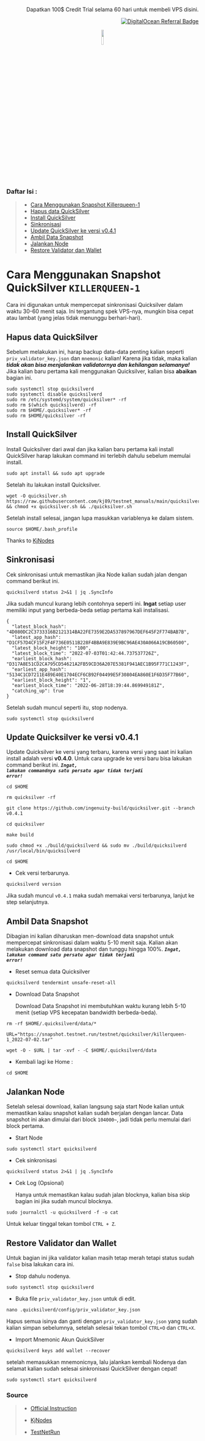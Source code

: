 <p align="right">Dapatkan 100$ Credit Trial selama 60 hari untuk membeli VPS disini.</p>
<p align="right"><a href="https://www.digitalocean.com/?refcode=825d86d58739&utm_campaign=Referral_Invite&utm_medium=Referral_Program&utm_source=badge"><img src="https://web-platforms.sfo2.cdn.digitaloceanspaces.com/WWW/Badge%201.svg" alt="DigitalOcean Referral Badge" /></a></p>

<p align="center" width="100%">
    <img width="10%"  src="https://user-images.githubusercontent.com/50621007/166148846-93575afe-e3ce-4ca5-a3f7-a21e8a8609cb.png">
</p>

### Daftar Isi :
<blockquote>
    
- [Cara Menggunakan Snapshot Killerqueen-1](https://github.com/yantodotid/Testnet/tree/main/quicksilver#cara-menggunakan-snapshot-quicksilver-killerqueen-1)
- [Hapus data QuickSilver](https://github.com/yantodotid/Testnet/tree/main/quicksilver#hapus-data-quicksilver)
- [Install QuickSilver](https://github.com/yantodotid/Testnet/tree/main/quicksilver#install-quicksilver)
- [Sinkronisasi](https://github.com/yantodotid/Testnet/tree/main/quicksilver#sinkronisasi)
- [Update QuickSilver ke versi v0.4.1](https://github.com/yantodotid/Testnet/tree/main/quicksilver#update-quicksilver-ke-versi-v041)
- [Ambil Data Snapshot](https://github.com/yantodotid/Testnet/tree/main/quicksilver#ambil-data-snapshot)
- [Jalankan Node](https://github.com/yantodotid/Testnet/tree/main/quicksilver#jalankan-node)
- [Restore Validator dan Wallet](https://github.com/yantodotid/Testnet/tree/main/quicksilver#restore-validator-dan-wallet)
    
</blockquote>


# Cara Menggunakan Snapshot QuickSilver <code>KILLERQUEEN-1</code>


Cara ini digunakan untuk mempercepat sinkronisasi Quicksilver dalam waktu 30-60 menit saja. Ini tergantung spek VPS-nya, mungkin bisa cepat atau lambat (yang jelas tidak menunggu berhari-hari).

## Hapus data QuickSilver
Sebelum melakukan ini, harap backup data-data penting kalian seperti <code>priv_validator_key.json</code> dan <code>mnemonic</code> kalian! Karena jika tidak, maka kalian ***tidak akan bisa menjalankan validatornya dan kehilangan selamanya!*** Jika kalian baru pertama kali menggunakan Quicksilver, kalian bisa **abaikan** bagian ini.

```
sudo systemctl stop quicksilverd
sudo systemctl disable quicksilverd
sudo rm /etc/systemd/system/quicksilver* -rf
sudo rm $(which quicksilverd) -rf
sudo rm $HOME/.quicksilver* -rf
sudo rm $HOME/quicksilver -rf
```

## Install QuickSilver
Install Quicksilver dari awal dan jika kalian baru pertama kali install QuickSilver harap lakukan command ini terlebih dahulu sebelum memulai install.

```
sudo apt install && sudo apt upgrade
```
Setelah itu lakukan install Quicksilver.

```
wget -O quicksilver.sh https://raw.githubusercontent.com/kj89/testnet_manuals/main/quicksilver/quicksilver.sh && chmod +x quicksilver.sh && ./quicksilver.sh
```

Setelah install selesai, jangan lupa masukkan variablenya ke dalam sistem.

```
source $HOME/.bash_profile
```

Thanks to [KjNodes](https://github.com/kj89/testnet_manuals/tree/main/quicksilver)

## Sinkronisasi
Cek sinkronisasi untuk memastikan jika Node kalian sudah jalan dengan command berikut ini.

```
quicksilverd status 2>&1 | jq .SyncInfo
```

Jika sudah muncul kurang lebih contohnya seperti ini. **Ingat** setiap user memiliki input yang berbeda-beda setiap pertama kali instalisasi.

```
{
  "latest_block_hash": "4D080DC2C3733316B2121314BA22FE7359E2DA537897967DEF645F2F774BAB7B",
  "latest_app_hash": "D1CF57D4CF15F2F4F736E0511B228F4BBA9E839E9BC96AE430A066A19CB60500",
  "latest_block_height": "100",
  "latest_block_time": "2022-07-03T01:42:44.737537726Z",
  "earliest_block_hash": "D317A8E51CD2CA795CD54621A2FB59CD36A207E5381F941AEC1B95F771C1243F",
  "earliest_app_hash": "5134C1CD7211E489E40E1704ECF6CB92F04499E5F30804EA860E1F6D35F77B60",
  "earliest_block_height": "1",
  "earliest_block_time": "2022-06-28T18:39:44.869949181Z",
  "catching_up": true
}
```

Setelah sudah muncul seperti itu, stop nodenya.

```
sudo systemctl stop quicksilverd
```

## Update Quicksilver ke versi v0.4.1
Update Quicksilver ke versi yang terbaru, karena versi yang saat ini kalian install adalah versi **v0.4.0**. Untuk cara upgrade ke versi baru bisa lakukan command berikut ini. <code>***Ingat, lakukan commandnya satu persatu agar tidak terjadi error!***</code>

```
cd $HOME

rm quicksilver -rf

git clone https://github.com/ingenuity-build/quicksilver.git --branch v0.4.1

cd quicksilver

make build

sudo chmod +x ./build/quicksilverd && sudo mv ./build/quicksilverd /usr/local/bin/quicksilverd

cd $HOME
```
- Cek versi terbarunya.

```
quicksilverd version
```
Jika sudah muncul <code>v0.4.1</code> maka sudah memakai versi terbarunya, lanjut ke step selanjutnya.

## Ambil Data Snapshot 
Dibagian ini kalian diharuskan men-download data snapshot untuk mempercepat sinkronisasi dalam waktu 5-10 menit saja. Kalian akan melakukan download data snapshot dan tunggu hingga 100%. <code>***Ingat, lakukan command satu persatu agar tidak terjadi error!***</code>

- Reset semua data Quicksilver

```
quicksilverd tendermint unsafe-reset-all
```

- Download Data Snapshot

    Download Data Snapshot ini membutuhkan waktu kurang lebih 5-10 menit (setiap VPS kecepatan bandwidth berbeda-beda).

```
rm -rf $HOME/.quicksilverd/data/*

URL="https://snapshot.testnet.run/testnet/quicksilver/killerqueen-1_2022-07-02.tar"

wget -O - $URL | tar -xvf - -C $HOME/.quicksilverd/data
```

- Kembali lagi ke Home :

```
cd $HOME
```

## Jalankan Node
Setelah selesai download, kalian langsung saja start Node kalian untuk memastikan kalau snapshot kalian sudah berjalan dengan lancar. Data snapshot ini akan dimulai dari block <code>104000~</code>, jadi tidak perlu memulai dari block pertama.

- Start Node

```
sudo systemctl start quicksilverd
```

- Cek sinkronisasi

```
quicksilverd status 2>&1 | jq .SyncInfo
```

- Cek Log (Opsional)

    Hanya untuk memastikan kalau sudah jalan blocknya, kalian bisa skip bagian ini jika sudah muncul blocknya.

```
sudo journalctl -u quicksilverd -f -o cat
```
Untuk keluar tinggal tekan tombol <code>CTRL + Z</code>.

## Restore Validator dan Wallet
Untuk bagian ini jika validator kalian masih tetap merah tetapi status sudah <code>false</code> bisa lakukan cara ini.

- Stop dahulu nodenya.

```
sudo systemctl stop quicksilverd
```

- Buka file <code>priv_validator_key.json</code> untuk di edit.

```
nano .quicksilverd/config/priv_validator_key.json
```
Hapus semua isinya dan ganti dengan <code>priv_validator_key.json</code> yang sudah kalian simpan sebelumnya, setelah selesai tekan tombol <code>CTRL+O</code> dan <code>CTRL+X</code>.

- Import Mnemonic Akun QuickSilver

```
quicksilverd keys add wallet --recover
```
setelah memasukkan mnemonicnya, lalu jalankan kembali Nodenya dan selamat kalian sudah selesai sinkronisasi QuickSilver dengan cepat!

```
sudo systemctl start quicksilverd
```

### Source
<blockquote>
    
- [Official Instruction](https://github.com/ingenuity-build/testnets)

- [KjNodes](https://github.com/kj89/testnet_manuals/tree/main/quicksilver)

- [TestNetRun](https://snapshot.testnet.run/testnet/quicksilver/)


    
</blockquote>

